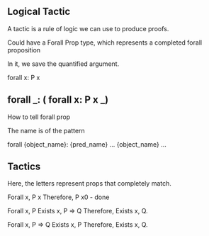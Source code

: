 
## Logical Tactic

A tactic is a rule of logic we can use to produce proofs.


Could have a Forall Prop type, which represents a completed forall proposition

In it, we save the quantified argument.

forall x: P x

forall _: ( forall x: P x _)
-------------------------

How to tell forall prop

The name is of the pattern

forall {object_name}: {pred_name} ... {object_name} ...

## Tactics

Here, the letters represent props that completely match.

Forall x, P x
Therefore, P x0 - done

Forall x, P
Exists x, P => Q
Therefore, Exists x, Q.

Forall x, P => Q
Exists x, P
Therefore, Exists x, Q.


